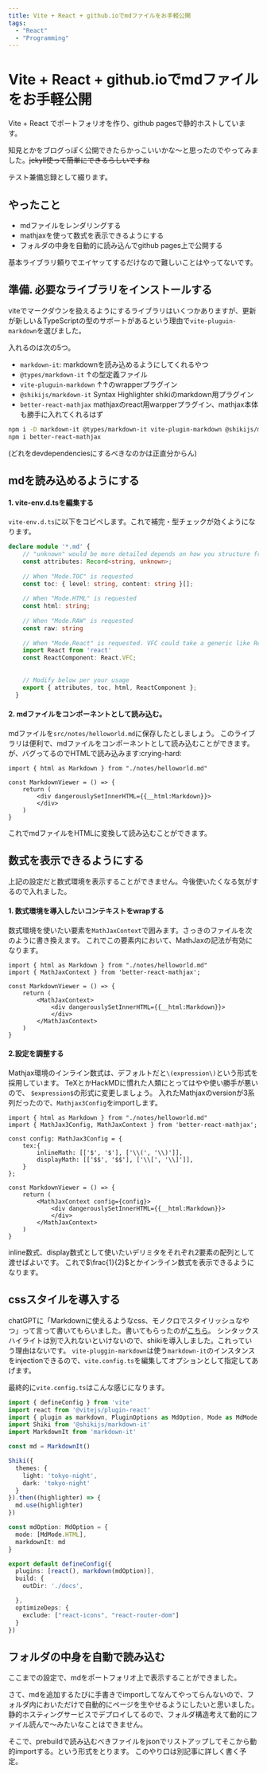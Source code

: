 ```yaml
---
title: Vite + React + github.ioでmdファイルをお手軽公開
tags:
  - "React"
  - "Programming"
---
```

# Vite + React + github.ioでmdファイルをお手軽公開

Vite + React でポートフォリオを作り、github pagesで静的ホストしています。

知見とかをブログっぽく公開できたらかっこいいかな～と思ったのでやってみました。~~jekyll使って簡単にできるらしいですね~~

テスト兼備忘録として綴ります。

## やったこと
- mdファイルをレンダリングする
- mathjaxを使って数式を表示できるようにする
- フォルダの中身を自動的に読み込んでgithub pages上で公開する

基本ライブラリ頼りでエイヤッてするだけなので難しいことはやってないです。

## 準備. 必要なライブラリをインストールする
viteでマークダウンを扱えるようにするライブラリはいくつかありますが、更新が新しい＆TypeScriptの型のサポートがあるという理由で`vite-pluguin-markdown`を選びました。

入れるのは次の5つ。
- `markdown-it`: markdownを読み込めるようにしてくれるやつ
- `@types/markdown-it` ↑の型定義ファイル
- `vite-pluguin-markdown` ↑↑のwrapperプラグイン
- `@shikijs/markdown-it` Syntax Highlighter shikiのmarkdown用プラグイン
- `better-react-mathjax` mathjaxのreact用warpperプラグイン、mathjax本体も勝手に入れてくれるはず

```bash
npm i -D markdown-it @types/markdown-it vite-plugin-markdown @shikijs/markdown-it
npm i better-react-mathjax
```
(どれをdevdependenciesにするべきなのかは正直分からん)

## mdを読み込めるようにする

#### 1. vite-env.d.tsを編集する
`vite-env.d.ts`に以下をコピペします。これで補完・型チェックが効くようになります。
```typescript
declare module '*.md' {
    // "unknown" would be more detailed depends on how you structure frontmatter
    const attributes: Record<string, unknown>; 
  
    // When "Mode.TOC" is requested
    const toc: { level: string, content: string }[];
  
    // When "Mode.HTML" is requested
    const html: string;
  
    // When "Mode.RAW" is requested
    const raw: string
  
    // When "Mode.React" is requested. VFC could take a generic like React.VFC<{ MyComponent: TypeOfMyComponent }>
    import React from 'react'
    const ReactComponent: React.VFC;
    
  
    // Modify below per your usage
    export { attributes, toc, html, ReactComponent };
  }
```

#### 2. mdファイルをコンポーネントとして読み込む。
mdファイルを`src/notes/helloworld.md`に保存したとしましょう。
このライブラリは便利で、mdファイルをコンポーネントとして読み込むことができます。
が、バグってるのでHTMLで読み込みます:crying-hard:
``` tsx
import { html as Markdown } from "./notes/helloworld.md"

const MarkdownViewer = () => {
    return (
        <div dangerouslySetInnerHTML={{__html:Markdown}}>
        </div>
    )
}
```

これでmdファイルをHTMLに変換して読み込むことができます。

## 数式を表示できるようにする
上記の設定だと数式環境を表示することができません。今後使いたくなる気がするので入れました。

#### 1. 数式環境を導入したいコンテキストをwrapする
数式環境を使いたい要素を`MathJaxContext`で囲みます。さっきのファイルを次のように書き換えます。
これでこの要素内において、MathJaxの記法が有効になります。

``` tsx
import { html as Markdown } from "./notes/helloworld.md"
import { MathJaxContext } from 'better-react-mathjax';

const MarkdownViewer = () => {
    return (
        <MathJaxContext>
            <div dangerouslySetInnerHTML={{__html:Markdown}}>
            </div>
        </MathJaxContext>
    )
}
```

#### 2.設定を調整する
Mathjax環境のインライン数式は、デフォルトだと`\(expression\)`という形式を採用しています。
TeXとかHackMDに慣れた人類にとってはやや使い勝手が悪いので、 `$expression$`の形式に変更しましょう。
入れたMathjaxのversionが3系列だったので、`Mathjax3Config`をimportします。

```tsx
import { html as Markdown } from "./notes/helloworld.md"
import { MathJax3Config, MathJaxContext } from 'better-react-mathjax';

const config: MathJax3Config = {
    tex:{
        inlineMath: [['$', '$'], ['\\(', '\\)']],
        displayMath: [['$$', '$$'], ['\\[', '\\]']],
    }
};

const MarkdownViewer = () => {
    return (
        <MathJaxContext config={config}>
            <div dangerouslySetInnerHTML={{__html:Markdown}}>
            </div>
        </MathJaxContext>
    )
}
```
inline数式、display数式として使いたいデリミタをそれぞれ2要素の配列として渡せばよいです。
これで$\frac{1}{2}$とかインライン数式を表示できるようになります。

## cssスタイルを導入する
chatGPTに「Markdownに使えるようなcss、モノクロでスタイリッシュなやつ」って言って書いてもらいました。書いてもらったのが[こちら](https://github.com/NapoliN/napolin.github.io/blob/master/src/pages/Markdown.css)。
シンタックスハイライトは別で入れないといけないので、shikiを導入しました。これっていう理由はないです。
`vite-pluggin-markdown`は使う`markdown-it`のインスタンスをinjectionできるので、`vite.config.ts`を編集してオプションとして指定してあげます。


最終的に`vite.config.ts`はこんな感じになります。
```typescript
import { defineConfig } from 'vite'
import react from '@vitejs/plugin-react'
import { plugin as markdown, PluginOptions as MdOption, Mode as MdMode } from "vite-plugin-markdown"
import Shiki from '@shikijs/markdown-it'
import MarkdownIt from 'markdown-it'

const md = MarkdownIt()

Shiki({
  themes: {
    light: 'tokyo-night',
    dark: 'tokyo-night'
  }
}).then((highlighter) => {
  md.use(highlighter)
})

const mdOption: MdOption = {
  mode: [MdMode.HTML],
  markdownIt: md
}

export default defineConfig({
  plugins: [react(), markdown(mdOption)],
  build: {
    outDir: './docs',

  },
  optimizeDeps: {
    exclude: ["react-icons", "react-router-dom"]
  }
})

```


## フォルダの中身を自動で読み込む
ここまでの設定で、mdをポートフォリオ上で表示することができました。

さて、mdを追加するたびに手書きでimportしてなんてやってらんないので、フォルダ内においただけで自動的にページを生やせるようにしたいと思いました。
静的ホスティングサービスでデプロイしてるので、フォルダ構造考えて動的にファイル読んで～みたいなことはできません。

そこで、prebuildで読み込むべきファイルをjsonでリストアップしてそこから動的importする。という形式をとります。
このやり口は別記事に詳しく書く予定。

